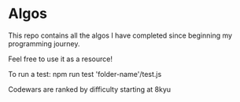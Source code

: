 # Algos

This repo contains all the algos I have completed since beginning my programming journey. 

Feel free to use it as a resource!

To run a test:
npm run test 'folder-name'/test.js

Codewars are ranked by difficulty starting at 8kyu